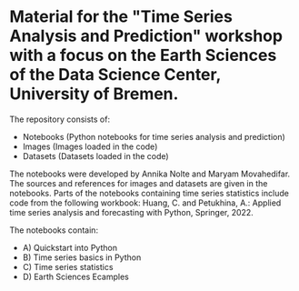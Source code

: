 # Material for the "Time Series Analysis and Prediction" workshop with a focus on the Earth Sciences of the Data Science Center, University of Bremen.

The repository consists of:
- Notebooks (Python notebooks for time series analysis and prediction)
- Images (Images loaded in the code)
- Datasets (Datasets loaded in the code)

The notebooks were developed by Annika Nolte and Maryam Movahedifar. The sources and references for images and datasets are given in the notebooks. Parts of the notebooks containing time series statistics include code from the following workbook: Huang, C. and Petukhina, A.: Applied time series analysis and forecasting with Python, Springer, 2022.

The notebooks contain:
- A) Quickstart into Python
- B) Time series basics in Python
- C) Time series statistics 
- D) Earth Sciences Ecamples

